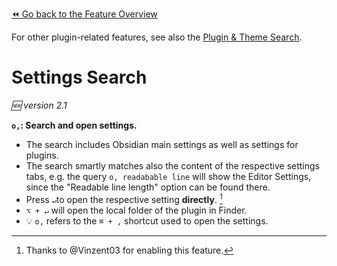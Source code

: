 [⏪ Go back to the Feature Overview](../README.md#feature-overview)

For other plugin-related features, see also the [Plugin & Theme Search](Plugin%20and%20Theme%20Search.md).

# Settings Search
*🆕 version 2.1*

**`o,`: Search and open settings.**
- The search includes Obsidian main settings as well as settings for plugins.
- The search smartly matches also the content of the respective settings tabs, e.g. the query `o, readabable line` will show the Editor Settings, since the "Readable line length" option can be found there.
- Press `↵`to open the respective setting **directly**. [^1]
- `⌥ + ↵` will open the local folder of the plugin in Finder.
- 💡 `o,` refers to the `⌘ + ,` shortcut used to open the settings.

[^1]: Thanks to @Vinzent03 for enabling this feature.
